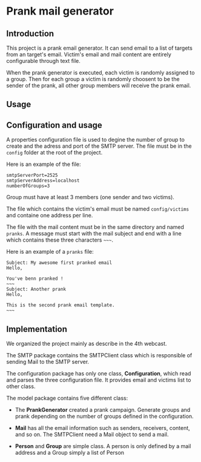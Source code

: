 # Prank mail generator

## Introduction

This project is a prank email generator. It can send email to a list of targets from an target's email.
Victim's email and mail content are entirely configurable through text file.

When the prank generator is executed, each victim is randomly assigned to a group. Then for each group a victim is randomly choosent to be the sender of the prank, all other group members will receive the prank email.

## Usage

## Configuration and usage
A properties configuration file is used to degine the number of group to create and the adress and port of the SMTP server.
The file must be in the `config` folder at the root of the project.

Here is an example of the file:
```
smtpServerPort=2525
smtpServerAddress=localhost
numberOfGroups=3
```

Group must have at least 3 members (one sender and two victims).

The file which contains the victim's email must be named `config/victims` and containe one address per line.

The file with the mail content must be in the same directory and named `pranks`. A message must start with the mail subject and end with a 
line which contains these three characters `~~~`.

Here is an example of a `pranks` file:
```
Subject: My awesome first pranked email
Hello,

You've benn pranked !
~~~
Subject: Another prank
Hello,

This is the second prank email template.
~~~
```

## Implementation
We organized the project mainly as describe in the 4th webcast.

The SMTP package contains the SMTPClient class which is responsible of sending Mail to the SMTP server.

The configuration package has only one class, **Configuration**, which read and parses the three configuration file.
It provides email and victims list to other class.

The model package contains five different class:

* The **PrankGenerator** created a prank campaign. Generate groups and prank depending on the number of groups defined in the configuration.

* **Mail** has all the email information such as senders, receivers, content, and so on. The SMTPClient need a Mail object
to send a mail.

* **Person** and **Group** are simple class. A person is only defined by a mail address and a Group simply a list of Person
